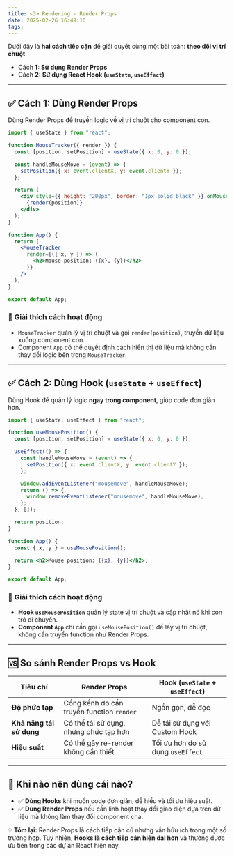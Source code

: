 ```yaml
---
title: <3> Rendering - Render Props
date: 2025-02-26 16:49:16
tags:
---
```

Dưới đây là **hai cách tiếp cận** để giải quyết cùng một bài toán: **theo dõi vị trí chuột**  
- Cách **1: Sử dụng Render Props**  
- Cách **2: Sử dụng React Hook (`useState`, `useEffect`)**  

---

## ✅ **Cách 1: Dùng Render Props**
Dùng Render Props để truyền logic về vị trí chuột cho component con.

```jsx
import { useState } from "react";

function MouseTracker({ render }) {
  const [position, setPosition] = useState({ x: 0, y: 0 });

  const handleMouseMove = (event) => {
    setPosition({ x: event.clientX, y: event.clientY });
  };

  return (
    <div style={{ height: "200px", border: "1px solid black" }} onMouseMove={handleMouseMove}>
      {render(position)}
    </div>
  );
}

function App() {
  return (
    <MouseTracker
      render={({ x, y }) => (
        <h2>Mouse position: ({x}, {y})</h2>
      )}
    />
  );
}

export default App;
```

### 🔹 **Giải thích cách hoạt động**
- `MouseTracker` quản lý vị trí chuột và gọi `render(position)`, truyền dữ liệu xuống component con.
- Component `App` có thể quyết định cách hiển thị dữ liệu mà không cần thay đổi logic bên trong `MouseTracker`.

---

## ✅ **Cách 2: Dùng Hook (`useState` + `useEffect`)**
Dùng Hook để quản lý logic **ngay trong component**, giúp code đơn giản hơn.

```jsx
import { useState, useEffect } from "react";

function useMousePosition() {
  const [position, setPosition] = useState({ x: 0, y: 0 });

  useEffect(() => {
    const handleMouseMove = (event) => {
      setPosition({ x: event.clientX, y: event.clientY });
    };

    window.addEventListener("mousemove", handleMouseMove);
    return () => {
      window.removeEventListener("mousemove", handleMouseMove);
    };
  }, []);

  return position;
}

function App() {
  const { x, y } = useMousePosition();

  return <h2>Mouse position: ({x}, {y})</h2>;
}

export default App;
```

### 🔹 **Giải thích cách hoạt động**
- **Hook `useMousePosition`** quản lý state vị trí chuột và cập nhật nó khi con trỏ di chuyển.
- **Component `App`** chỉ cần gọi `useMousePosition()` để lấy vị trí chuột, không cần truyền function như Render Props.

---

## 🆚 **So sánh Render Props vs Hook**
| Tiêu chí | Render Props | Hook (`useState` + `useEffect`) |
|----------|-------------|------------------------------|
| **Độ phức tạp** | Cồng kềnh do cần truyền function `render` | Ngắn gọn, dễ đọc |
| **Khả năng tái sử dụng** | Có thể tái sử dụng, nhưng phức tạp hơn | Dễ tái sử dụng với Custom Hook |
| **Hiệu suất** | Có thể gây re-render không cần thiết | Tối ưu hơn do sử dụng `useEffect` |

---

## 🎯 **Khi nào nên dùng cái nào?**
- ✅ **Dùng Hooks** khi muốn code đơn giản, dễ hiểu và tối ưu hiệu suất.
- ✅ **Dùng Render Props** nếu cần linh hoạt thay đổi giao diện dựa trên dữ liệu mà không làm thay đổi component cha.

💡 **Tóm lại:** Render Props là cách tiếp cận cũ nhưng vẫn hữu ích trong một số trường hợp. Tuy nhiên, **Hooks là cách tiếp cận hiện đại hơn** và thường được ưu tiên trong các dự án React hiện nay.